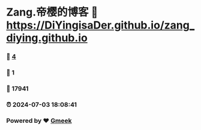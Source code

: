 # Zang.帝樱的博客 :link: https://DiYingisaDer.github.io/zang_diying.github.io 
### :page_facing_up: [4](https://DiYingisaDer.github.io/zang_diying.github.io/tag.html) 
### :speech_balloon: 1 
### :hibiscus: 17941 
### :alarm_clock: 2024-07-03 18:08:41 
### Powered by :heart: [Gmeek](https://github.com/Meekdai/Gmeek)
